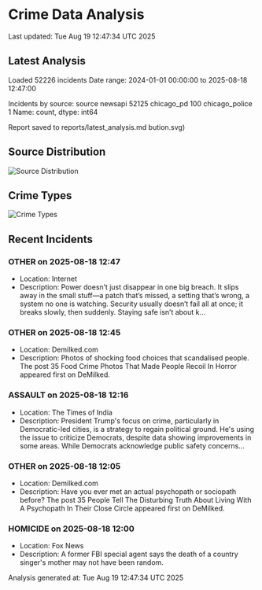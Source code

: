 # Crime Data Analysis
Last updated: Tue Aug 19 12:47:34 UTC 2025

## Latest Analysis

Loaded 52226 incidents
Date range: 2024-01-01 00:00:00 to 2025-08-18 12:47:00

Incidents by source:
source
newsapi           52125
chicago_pd          100
chicago_police        1
Name: count, dtype: int64

Report saved to reports/latest_analysis.md
bution.svg)

## Source Distribution
![Source Distribution](images/source_distribution.svg)

## Crime Types
![Crime Types](images/crime_types.svg)

## Recent Incidents

### OTHER on 2025-08-18 12:47
- Location: Internet
- Description: Power doesn’t just disappear in one big breach. It slips away in the small stuff—a patch that’s missed, a setting that’s wrong, a system no one is watching. Security usually doesn’t fail all at once; it breaks slowly, then suddenly. Staying safe isn’t about k…


### OTHER on 2025-08-18 12:45
- Location: Demilked.com
- Description: Photos of shocking food choices that scandalised people. 
The post 35 Food Crime Photos That Made People Recoil In Horror appeared first on DeMilked.


### ASSAULT on 2025-08-18 12:16
- Location: The Times of India
- Description: President Trump's focus on crime, particularly in Democratic-led cities, is a strategy to regain political ground. He's using the issue to criticize Democrats, despite data showing improvements in some areas. While Democrats acknowledge public safety concerns…


### OTHER on 2025-08-18 12:05
- Location: Demilked.com
- Description: Have you ever met an actual psychopath or sociopath before? 
The post 35 People Tell The Disturbing Truth About Living With A Psychopath In Their Close Circle appeared first on DeMilked.


### HOMICIDE on 2025-08-18 12:00
- Location: Fox News
- Description: A former FBI special agent says the death of a country singer's mother may not have been random.

Analysis generated at: Tue Aug 19 12:47:34 UTC 2025
